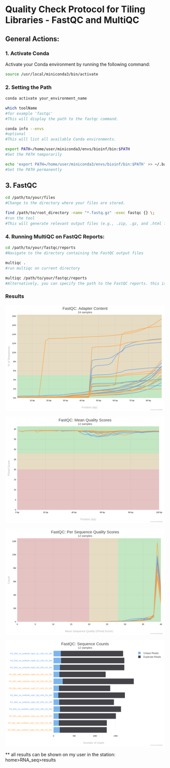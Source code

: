 # Quality Check Protocol for Tiling Libraries - FastQC and MultiQC

## General Actions:

### 1. Activate Conda
Activate your Conda environment by running the following command:

```bash
source /usr/local/miniconda3/bin/activate
```
### 2. Setting the Path
```bash
conda activate your_environment_name
```
```bash
which toolName 
#for example 'fastqc'
#This will display the path to the fastqc command.
```
```bash
conda info --envs
#optional
#This will list all available Conda environments.
```
```bash 
export PATH=/home/user/miniconda3/envs/bioinf/bin:$PATH                     
#Set the PATH temporarily
```
```bash
echo 'export PATH=/home/user/miniconda3/envs/bioinf/bin:$PATH' >> ~/.bashrc
#Set the PATH permanently
```
## 3. FastQC
```bash 
cd /path/to/your/files
#Change to the directory where your files are stored.
```



```bash 
find /path/to/root_directory -name "*.fastq.gz" -exec fastqc {} \;
#run the tool
#This will generate relevant output files (e.g., .zip, .gz, and .html files) next to each raw data file.
```
### 4. Running MultiQC on FastQC Reports:

```bash 
cd /path/to/your/fastqc/reports
#Navigate to the directory containing the FastQC output files
```
```bash 
multiqc .
#run multiqc on current directory
```
```bash 
multiqc /path/to/your/fastqc/reports
#Alternatively, you can specify the path to the FastQC reports. this is just another way to do it.
```
### Results
![](../images/rna_bioinformatics/libraryQC/fastqc_adapter_content_plot.png)

![](../images/rna_bioinformatics/libraryQC/fastqc_per_base_sequence_quality_plot.png)

![](../images/rna_bioinformatics/libraryQC/fastqc_per_sequence_quality_scores_plot.png)

![](../images/rna_bioinformatics/libraryQC/fastqc_sequence_counts_plot.png)

** all results can be shown on my user in the station: home>RNA_seq>results